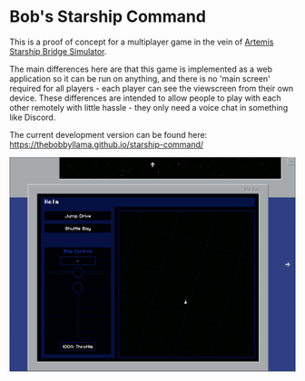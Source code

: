 # Bob's Starship Command

This is a proof of concept for a multiplayer game in the vein of [Artemis Starship Bridge Simulator](https://www.artemisspaceshipbridge.com/).

The main differences here are that this game is implemented as a web application so it can be run on anything, and there is no 'main screen' required for all players - each player can see the viewscreen from their own device.  These differences are intended to allow people to play with each other remotely with little hassle - they only need a voice chat in something like Discord.

The current development version can be found here: https://thebobbyllama.github.io/starship-command/

![Screenshot](snapshot.png)